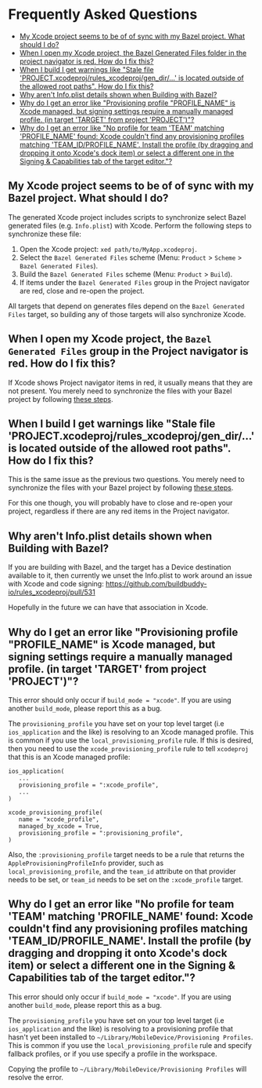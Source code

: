 # Frequently Asked Questions

<!--
The TOC for this document was generated using https://github.com/ekalinin/github-markdown-toc.go.

# Install gh-md-toc
brew install github-markdown-toc

# Generate TOC
gh-md-toc --hide-header --hide-footer --start-depth=1
-->
* [My Xcode project seems to be of of sync with my Bazel project\. What should I do?](#my-xcode-project-seems-to-be-of-of-sync-with-my-bazel-project-what-should-i-do)
* [When I open my Xcode project, the Bazel Generated Files folder in the project navigator is red\. How do I fix this?](#when-i-open-my-xcode-project-the-bazel-generated-files-folder-in-the-project-navigator-is-red-how-do-i-fix-this)
* [When I build I get warnings like "Stale file 'PROJECT\.xcodeproj/rules\_xcodeproj/gen\_dir/\.\.\.' is located outside of the allowed root paths"\. How do I fix this?](#when-i-build-i-get-warnings-like-stale-file-projectxcodeprojrules_xcodeprojgen_dir-is-located-outside-of-the-allowed-root-paths-how-do-i-fix-this)
* [Why aren't Info\.plist details shown when Building with Bazel?](#why-arent-infoplist-details-shown-when-building-with-bazel)
* [Why do I get an error like "Provisioning profile "PROFILE\_NAME" is Xcode managed, but signing settings require a manually managed profile\. (in target 'TARGET' from project 'PROJECT')"?](#why-do-i-get-an-error-like-provisioning-profile-profile_name-is-xcode-managed-but-signing-settings-require-a-manually-managed-profile-in-target-target-from-project-project)
* [Why do I get an error like "No profile for team 'TEAM' matching 'PROFILE\_NAME' found: Xcode couldn't find any provisioning profiles matching 'TEAM\_ID/PROFILE\_NAME'\. Install the profile (by dragging and dropping it onto Xcode's dock item) or select a different one in the Signing &amp; Capabilities tab of the target editor\."?](#why-do-i-get-an-error-like-no-profile-for-team-team-matching-profile_name-found-xcode-couldnt-find-any-provisioning-profiles-matching-team_idprofile_name-install-the-profile-by-dragging-and-dropping-it-onto-xcodes-dock-item-or-select-a-different-one-in-the-signing--capabilities-tab-of-the-target-editor)

## My Xcode project seems to be of of sync with my Bazel project. What should I do?

The generated Xcode project includes scripts to synchronize select Bazel
generated files (e.g. `Info.plist`) with Xcode. Perform the following steps to
synchronize these file:

1. Open the Xcode project: `xed path/to/MyApp.xcodeproj`.
2. Select the `Bazel Generated Files` scheme (Menu: `Product` > `Scheme` >
   `Bazel Generated Files`).
3. Build the `Bazel Generated Files` scheme (Menu: `Product` > `Build`).
4. If items under the `Bazel Generated Files` group in the Project navigator are
   red, close and re-open the project.

All targets that depend on generates files depend on the `Bazel Generated Files`
target, so building any of those targets will also synchronize Xcode.

## When I open my Xcode project, the `Bazel Generated Files` group in the Project navigator is red. How do I fix this?

If Xcode shows Project navigator items in red, it usually means that they are
not present. You merely need to synchronize the files with your Bazel project by
following
[these steps](#my-xcode-project-seems-to-be-of-of-sync-with-my-bazel-project-what-should-i-do).

## When I build I get warnings like "Stale file 'PROJECT.xcodeproj/rules_xcodeproj/gen_dir/...' is located outside of the allowed root paths". How do I fix this?

This is the same issue as the previous two questions.  You merely need to
synchronize the files with your Bazel project by following
[these steps](#my-xcode-project-seems-to-be-of-of-sync-with-my-bazel-project-what-should-i-do).

For this one though, you will probably have to close and re-open your project,
regardless if there are any red items in the Project navigator.

## Why aren't Info.plist details shown when Building with Bazel?

If you are building with Bazel, and the target has a Device destination
available to it, then currently we unset the Info.plist to work around an issue
with Xcode and code signing:
https://github.com/buildbuddy-io/rules_xcodeproj/pull/531

Hopefully in the future we can have that association in Xcode.

## Why do I get an error like "Provisioning profile "PROFILE_NAME" is Xcode managed, but signing settings require a manually managed profile. (in target 'TARGET' from project 'PROJECT')"?

This error should only occur if `build_mode = "xcode"`. If you are using another
`build_mode`, please report this as a bug.

The `provisioning_profile` you have set on your top level target (i.e
`ios_application` and the like) is resolving to an Xcode managed profile. This
is common if you use the `local_provisioning_profile` rule. If this is desired,
then you need to use the `xcode_provisioning_profile` rule to tell `xcodeproj`
that this is an Xcode managed profile:

```starlark
ios_application(
   ...
   provisioning_profile = ":xcode_profile",
   ...
)

xcode_provisioning_profile(
   name = "xcode_profile",
   managed_by_xcode = True,
   provisioning_profile = ":provisioning_profile",
)
```

Also, the `:provisioning_profile` target needs to be a rule that returns the
`AppleProvisioningProfileInfo` provider, such as `local_provisioning_profile`,
and the `team_id` attribute on that provider needs to be set, or `team_id` needs
to be set on the `:xcode_profile` target.

## Why do I get an error like "No profile for team 'TEAM' matching 'PROFILE_NAME' found: Xcode couldn't find any provisioning profiles matching 'TEAM_ID/PROFILE_NAME'. Install the profile (by dragging and dropping it onto Xcode's dock item) or select a different one in the Signing & Capabilities tab of the target editor."?

This error should only occur if `build_mode = "xcode"`. If you are using another
`build_mode`, please report this as a bug.

The `provisioning_profile` you have set on your top level target (i.e
`ios_application` and the like) is resolving to a provisioning profile that
hasn't yet been installed to `~/Library/MobileDevice/Provisioning Profiles`.
This is common if you use the `local_provisioning_profile` rule and specify
fallback profiles, or if you use specify a profile in the workspace.

Copying the profile to `~/Library/MobileDevice/Provisioning Profiles` will
resolve the error.
